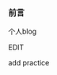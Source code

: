 <!--
 * @Description: 
 * @Autor: lijinpeng
 * @Date: 2020-09-10 21:54:51
 * @LastEditors: lijinpeng
-->
### 前言

个人blog

EDIT


add practice


